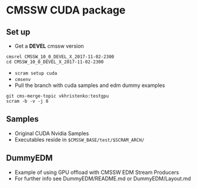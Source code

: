 # CMSSW CUDA package

## Set up
- Get a __DEVEL__ cmssw version
```
cmsrel CMSSW_10_0_DEVEL_X_2017-11-02-2300
cd CMSSW_10_0_DEVEL_X_2017-11-02-2300
```
- `scram setup cuda`
- `cmsenv`
- Pull the branch with cuda samples and edm dummy examples
```
git cms-merge-topic vkhristenko:testgpu
scram -b -v -j 8
```

## Samples
- Original CUDA Nvidia Samples
- Executables reside in `$CMSSW_BASE/test/$SCRAM_ARCH/`

## DummyEDM
- Example of using GPU offload with CMSSW EDM Stream Producers
- For further info see DummyEDM/README.md or DummyEDM/Layout.md
